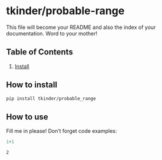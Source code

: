 # tkinder/probable-range

<!-- WARNING: THIS FILE WAS AUTOGENERATED! DO NOT EDIT! -->

This file will become your README and also the index of your
documentation. Word to your mother!

## Table of Contents
1. [Install](#How-to-install)


## How to install
``` sh
pip install tkinder/probable_range
```

## How to use

Fill me in please! Don’t forget code examples:

``` python
1+1
```

    2
